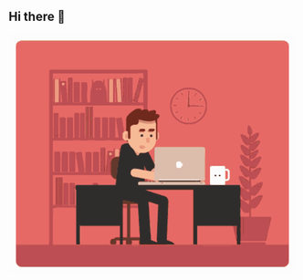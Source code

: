 ## Hi there 👋

<img src = "https://github.com/AlexStrizh/AlexStrizh/blob/main/developer.gif" alt = "The Unlimited">

